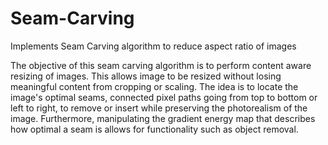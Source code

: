 # Seam-Carving

Implements Seam Carving algorithm to reduce aspect ratio of images

The objective of this seam carving algorithm is to perform content aware resizing of images. This allows image to be resized without losing meaningful content from cropping or scaling. The idea is to locate the image's optimal seams, connected pixel paths going from top to bottom or left to right, to remove or insert while preserving the photorealism of the image. Furthermore, manipulating the gradient energy map that describes how optimal a seam is allows for functionality such as object removal. 
